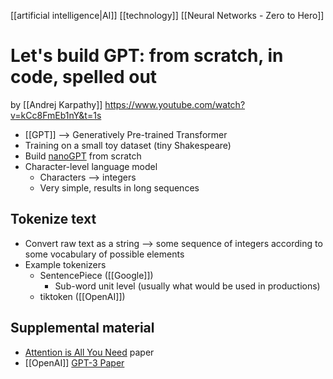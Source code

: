 [[artificial intelligence|AI]] [[technology]] [[Neural Networks - Zero to Hero]]

# Let's build GPT: from scratch, in code, spelled out
by [[Andrej Karpathy]]
https://www.youtube.com/watch?v=kCc8FmEb1nY&t=1s

- [[GPT]] --> Generatively Pre-trained Transformer
- Training on a small toy dataset (tiny Shakespeare)
- Build [nanoGPT](https://github.com/karpathy/nanoGPT) from scratch
- Character-level language model
	- Characters --> integers
	- Very simple, results in long sequences

## Tokenize text
- Convert raw text as a string --> some sequence of integers according to some vocabulary of possible elements
- Example tokenizers
	- SentencePiece ([[Google]])
		- Sub-word unit level (usually what would be used in productions)
	- tiktoken ([[OpenAI]]) 

## Supplemental material
- [Attention is All You Need](https://arxiv.org/abs/1706.03762) paper
- [[OpenAI]] [GPT-3 Paper](https://arxiv.org/abs/2005.14165)